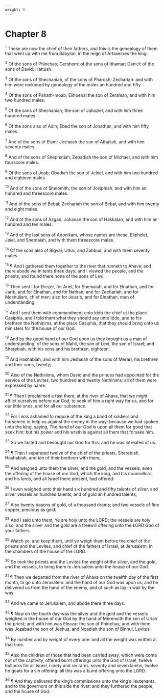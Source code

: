 ```yaml
---
weight: 8
---
```


# Chapter 8

<sup>1</sup> These are now the chief of their fathers, and this is the genealogy of them that went up with me from Babylon, in the reign of Artaxerxes the king. 

<sup>2</sup> Of the sons of Phinehas; Gershom: of the sons of Ithamar; Daniel: of the sons of David; Hattush. 

<sup>3</sup> Of the sons of Shechaniah, of the sons of Pharosh; Zechariah: and with him were reckoned by genealogy of the males an hundred and fifty. 

<sup>4</sup> Of the sons of Pahath-moab; Elihoenai the son of Zerahiah, and with him two hundred males. 

<sup>5</sup> Of the sons of Shechaniah; the son of Jahaziel, and with him three hundred males. 

<sup>6</sup> Of the sons also of Adin; Ebed the son of Jonathan, and with him fifty males. 

<sup>7</sup> And of the sons of Elam; Jeshaiah the son of Athaliah, and with him seventy males. 

<sup>8</sup> And of the sons of Shephatiah; Zebadiah the son of Michael, and with him fourscore males. 

<sup>9</sup> Of the sons of Joab; Obadiah the son of Jehiel, and with him two hundred and eighteen males. 

<sup>10</sup> And of the sons of Shelomith; the son of Josiphiah, and with him an hundred and threescore males. 

<sup>11</sup> And of the sons of Bebai; Zechariah the son of Bebai, and with him twenty and eight males. 

<sup>12</sup> And of the sons of Azgad; Johanan the son of Hakkatan, and with him an hundred and ten males. 

<sup>13</sup> And of the last sons of Adonikam, whose names are these, Eliphelet, Jeiel, and Shemaiah, and with them threescore males. 

<sup>14</sup> Of the sons also of Bigvai; Uthai, and Zabbud, and with them seventy males. 

<sup>15</sup> ¶ And I gathered them together to the river that runneth to Ahava; and there abode we in tents three days: and I viewed the people, and the priests, and found there none of the sons of Levi. 

<sup>16</sup> Then sent I for Eliezer, for Ariel, for Shemaiah, and for Elnathan, and for Jarib, and for Elnathan, and for Nathan, and for Zechariah, and for Meshullam, chief men; also for Joiarib, and for Elnathan, men of understanding. 

<sup>17</sup> And I sent them with commandment unto Iddo the chief at the place Casiphia, and I told them what they should say unto Iddo, and to his brethren the Nethinims, at the place Casiphia, that they should bring unto us ministers for the house of our God. 

<sup>18</sup> And by the good hand of our God upon us they brought us a man of understanding, of the sons of Mahli, the son of Levi, the son of Israel; and Sherebiah, with his sons and his brethren, eighteen; 

<sup>19</sup> And Hashabiah, and with him Jeshaiah of the sons of Merari, his brethren and their sons, twenty; 

<sup>20</sup> Also of the Nethinims, whom David and the princes had appointed for the service of the Levites, two hundred and twenty Nethinims: all of them were expressed by name. 

<sup>21</sup> ¶ Then I proclaimed a fast there, at the river of Ahava, that we might afflict ourselves before our God, to seek of him a right way for us, and for our little ones, and for all our substance. 

<sup>22</sup> For I was ashamed to require of the king a band of soldiers and horsemen to help us against the enemy in the way: because we had spoken unto the king, saying, The hand of our God is upon all them for good that seek him; but his power and his wrath is against all them that forsake him. 

<sup>23</sup> So we fasted and besought our God for this: and he was intreated of us. 

<sup>24</sup> ¶ Then I separated twelve of the chief of the priests, Sherebiah, Hashabiah, and ten of their brethren with them, 

<sup>25</sup> And weighed unto them the silver, and the gold, and the vessels, even the offering of the house of our God, which the king, and his counsellors, and his lords, and all Israel there present, had offered: 

<sup>26</sup> I even weighed unto their hand six hundred and fifty talents of silver, and silver vessels an hundred talents, and of gold an hundred talents; 

<sup>27</sup> Also twenty basons of gold, of a thousand drams; and two vessels of fine copper, precious as gold. 

<sup>28</sup> And I said unto them, Ye are holy unto the LORD; the vessels are holy also; and the silver and the gold are a freewill offering unto the LORD God of your fathers. 

<sup>29</sup> Watch ye, and keep them, until ye weigh them before the chief of the priests and the Levites, and chief of the fathers of Israel, at Jerusalem, in the chambers of the house of the LORD. 

<sup>30</sup> So took the priests and the Levites the weight of the silver, and the gold, and the vessels, to bring them to Jerusalem unto the house of our God. 

<sup>31</sup> ¶ Then we departed from the river of Ahava on the twelfth day of the first month, to go unto Jerusalem: and the hand of our God was upon us, and he delivered us from the hand of the enemy, and of such as lay in wait by the way. 

<sup>32</sup> And we came to Jerusalem, and abode there three days. 

<sup>33</sup> ¶ Now on the fourth day was the silver and the gold and the vessels weighed in the house of our God by the hand of Meremoth the son of Uriah the priest; and with him was Eleazar the son of Phinehas; and with them was Jozabad the son of Jeshua, and Noadiah the son of Binnui, Levites; 

<sup>34</sup> By number and by weight of every one: and all the weight was written at that time. 

<sup>35</sup> Also the children of those that had been carried away, which were come out of the captivity, offered burnt offerings unto the God of Israel, twelve bullocks for all Israel, ninety and six rams, seventy and seven lambs, twelve he goats for a sin offering: all this was a burnt offering unto the LORD. 

<sup>36</sup> ¶ And they delivered the king’s commissions unto the king’s lieutenants, and to the governors on this side the river: and they furthered the people, and the house of God. 


